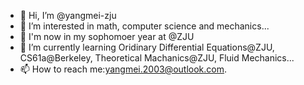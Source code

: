 - 👋 Hi, I’m @yangmei-zju
- 👀 I’m interested in math, computer science and mechanics...
- 💞️ I'm now in my sophomoer year at @ZJU
- 🌱 I’m currently learning Oridinary Differential Equations@ZJU, CS61a@Berkeley, Theoretical Machanics@ZJU, Fluid Mechanics...
- 📫 How to reach me:yangmei.2003@outlook.com.
 
<!---
yangmei-zju/yangmei-zju is a ✨ special ✨ repository because its `README.md` (this file) appears on your GitHub profile.
You can click the Preview link to take a look at your changes.
--->
